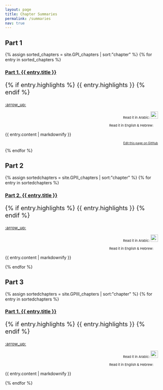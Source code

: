 ```yaml
---
layout: page
title: Chapter Summaries
permalink: /summaries
nav: true
---
```


<h2> Part 1 </h2>

{% assign sorted_chapters = site.GPI_chapters | sort:"chapter" %}
{% for entry in sorted_chapters %}
  <h3>
    <a href="{{site.baseurl}}{{entry.url}}">
      Part 1, {{ entry.title }}
    </a>
  </h3>
  <p style="font-size: 20px">
    {% if entry.highlights %}
      {{ entry.highlights }}
  {% endif %}
  </p>
  <p style="text-align:left;"> 
  <a href="{{site.baseurl}}{{page.url}}#top">
      :arrow_up:
  </a>
  <span style="float:right;">
        <p style="text-align:right; font-size:11px">
    Read it in Arabic:
        <a href="https://archive.org/details/DelalatolHaerin_201804/page/n{{ entry.pnum }}"><img src="/Guide-Perplexed/assets/internetarchive_icon.svg" height=24em></a>
  </p>
  <p style="text-align:right; font-size:11px">
    Read it in English & Hebrew:
        <a href="https://www.sefaria.org/Guide_for_the_Perplexed%2C_Part_{{ entry.part }}.{{ entry.chapter }}?lang=en"><img src="/Guide-Perplexed/assets/sefaria_icon.svg" height=12em></a>
  </p>
    </span>
  </p>
  <p>{{ entry.content | markdownify }}</p>
  <p style="font-size: 10px;text-align:right">
      <a href="https://github.com/Emadmasroor/Guide-Perplexed/blob/main/{{ entry.path }}">Edit this page on GitHub</a>
    </p>
{% endfor %}

<h2> Part 2 </h2>

{% assign sortedchapters = site.GPII_chapters | sort:"chapter" %}
{% for entry in sortedchapters %}
  <h3>
    <a href="{{site.baseurl}}{{entry.url}}">
      Part 2, {{ entry.title }}
    </a>
  </h3>
  <p style="font-size: 20px">
    {% if entry.highlights %}
      {{ entry.highlights }}
  {% endif %}
  </p>
  <p style="text-align:left;"> 
  <a href="{{site.baseurl}}{{page.url}}#top">
      :arrow_up:
  </a>
  <span style="float:right;">
        <p style="text-align:right; font-size:11px">
    Read it in Arabic:
        <a href="https://archive.org/details/DelalatolHaerin_201804/page/n{{ entry.pnum }}"><img src="/Guide-Perplexed/assets/internetarchive_icon.svg" height=24em></a>
  </p>
  <p style="text-align:right; font-size:11px">
    Read it in English & Hebrew:
        <a href="https://www.sefaria.org/Guide_for_the_Perplexed%2C_Part_{{ entry.part }}.{{ entry.chapter }}?lang=en"><img src="/Guide-Perplexed/assets/sefaria_icon.svg" height=12em></a>
  </p>
    </span>
  </p>
  <p>{{ entry.content | markdownify }}</p>
{% endfor %}

<h2> Part 3 </h2>

{% assign sortedchapters = site.GPIII_chapters | sort:"chapter" %}
{% for entry in sortedchapters %}
  <h3>
    <a href="{{site.baseurl}}{{entry.url}}">
      Part 1, {{ entry.title }}
    </a>
  </h3>
  <p style="font-size: 20px">
    {% if entry.highlights %}
      {{ entry.highlights }}
  {% endif %}
  </p>
  <p style="text-align:left;"> 
  <a href="{{site.baseurl}}{{page.url}}#top">
      :arrow_up:
  </a>
 <span style="float:right;">
        <p style="text-align:right; font-size:11px">
    Read it in Arabic:
        <a href="https://archive.org/details/DelalatolHaerin_201804/page/n{{ entry.pnum }}"><img src="/Guide-Perplexed/assets/internetarchive_icon.svg" height=24em></a>
  </p>
  <p style="text-align:right; font-size:11px">
    Read it in English & Hebrew:
        <a href="https://www.sefaria.org/Guide_for_the_Perplexed%2C_Part_{{ entry.part }}.{{ entry.chapter }}?lang=en"><img src="/Guide-Perplexed/assets/sefaria_icon.svg" height=12em></a>
  </p>
    </span>
  </p>
  <p>{{ entry.content | markdownify }}</p>
{% endfor %}

